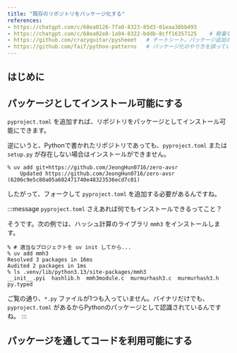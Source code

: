 ```yaml
---
title: "既存のリポジトリをパッケージ化する"
references:
- https://chatgpt.com/c/68ea0126-7fa0-8323-85d3-01eaa38bb493
- https://chatgpt.com/c/68ea02e8-1a94-8322-bddb-8cff16357125    # 軽量なPythonリポジトリ
- https://github.com/crazyguitar/pysheeet   # チートシート。パッケージ追加の失敗例として例示しようと思ったが lfs の問題があるらしくimportに失敗。
- https://github.com/faif/python-patterns   # パッケージ化のやり方を誤っている実例になるかも...
---
```


## はじめに

## パッケージとしてインストール可能にする

`pyproject.toml` を追加すれば、リポジトリをパッケージとしてインストール可能にできます。

逆にいうと、Pythonで書かれたリポジトリであっても、`pyproject.toml` または `setup.py` が存在しない場合はインストールができません。

```console
% uv add git+https://github.com/JeongHun0716/zero-avsr
    Updated https://github.com/JeongHun0716/zero-avsr (6206c9e5c80a05a602471740e48323536ecd7c01)
```

したがって、フォークして `pyproject.toml` を追加する必要があるんですね。

:::message `pyproject.toml` さえあれば何でもインストールできるってこと？

そうです。次の例では、ハッシュ計算のライブラリ `mmh3` をインストールします。

```console
% # 適当なプロジェクトを uv init してから...
% uv add mmh3
Resolved 3 packages in 16ms
Audited 2 packages in 1ms
% ls .venv/lib/python3.13/site-packages/mmh3
__init__.pyi  hashlib.h  mmh3module.c  murmurhash3.c  murmurhash3.h  py.typed
```

ご覧の通り、`*.py` ファイルが1つも入っていません。バイナリだけでも、`pyproject.toml` があるからPythonのパッケージとして認識されているんですね。
:::

## パッケージを通してコードを利用可能にする




